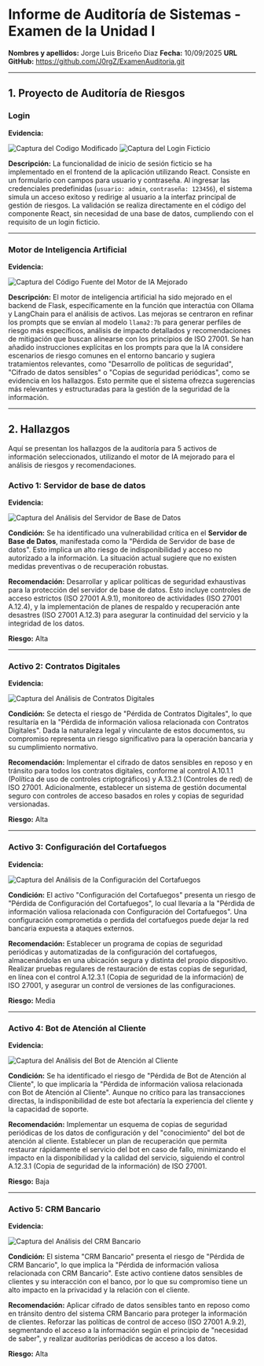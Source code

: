 # Informe de Auditoría de Sistemas - Examen de la Unidad I

**Nombres y apellidos:** Jorge Luis Briceño Diaz
**Fecha:** 10/09/2025
**URL GitHub:** https://github.com/J0rgZ/ExamenAuditoria.git

---

## 1. Proyecto de Auditoría de Riesgos

### Login

**Evidencia:**

![Captura del Codigo Modificado](./Imagenes/Login.png)
![Captura del Login Ficticio](./Imagenes/Login1.png)


**Descripción:**
La funcionalidad de inicio de sesión ficticio se ha implementado en el frontend de la aplicación utilizando React. Consiste en un formulario con campos para usuario y contraseña. Al ingresar las credenciales predefinidas (`usuario: admin`, `contraseña: 123456`), el sistema simula un acceso exitoso y redirige al usuario a la interfaz principal de gestión de riesgos. La validación se realiza directamente en el código del componente React, sin necesidad de una base de datos, cumpliendo con el requisito de un login ficticio.

---

### Motor de Inteligencia Artificial

**Evidencia:**

![Captura del Código Fuente del Motor de IA Mejorado](./Imagenes/Motor.png)


**Descripción:**
El motor de inteligencia artificial ha sido mejorado en el backend de Flask, específicamente en la función que interactúa con Ollama y LangChain para el análisis de activos. Las mejoras se centraron en refinar los prompts que se envían al modelo `llama2:7b` para generar perfiles de riesgo más específicos, análisis de impacto detallados y recomendaciones de mitigación que buscan alinearse con los principios de ISO 27001. Se han añadido instrucciones explícitas en los prompts para que la IA considere escenarios de riesgo comunes en el entorno bancario y sugiera tratamientos relevantes, como "Desarrollo de políticas de seguridad", "Cifrado de datos sensibles" o "Copias de seguridad periódicas", como se evidencia en los hallazgos. Esto permite que el sistema ofrezca sugerencias más relevantes y estructuradas para la gestión de la seguridad de la información.

---

## 2. Hallazgos

Aquí se presentan los hallazgos de la auditoría para 5 activos de información seleccionados, utilizando el motor de IA mejorado para el análisis de riesgos y recomendaciones.

### Activo 1: Servidor de base de datos

**Evidencia:**

![Captura del Análisis del Servidor de Base de Datos](./Imagenes/Activo1.png)


**Condición:**
Se ha identificado una vulnerabilidad crítica en el **Servidor de Base de Datos**, manifestada como la "Pérdida de Servidor de base de datos". Esto implica un alto riesgo de indisponibilidad y acceso no autorizado a la información. La situación actual sugiere que no existen medidas preventivas o de recuperación robustas.

**Recomendación:**
Desarrollar y aplicar políticas de seguridad exhaustivas para la protección del servidor de base de datos. Esto incluye controles de acceso estrictos (ISO 27001 A.9.1), monitoreo de actividades (ISO 27001 A.12.4), y la implementación de planes de respaldo y recuperación ante desastres (ISO 27001 A.12.3) para asegurar la continuidad del servicio y la integridad de los datos.

**Riesgo:** Alta

---

### Activo 2: Contratos Digitales

**Evidencia:**

![Captura del Análisis de Contratos Digitales](./Imagenes/Activo2.png)


**Condición:**
Se detecta el riesgo de "Pérdida de Contratos Digitales", lo que resultaría en la "Pérdida de información valiosa relacionada con Contratos Digitales". Dada la naturaleza legal y vinculante de estos documentos, su compromiso representa un riesgo significativo para la operación bancaria y su cumplimiento normativo.

**Recomendación:**
Implementar el cifrado de datos sensibles en reposo y en tránsito para todos los contratos digitales, conforme al control A.10.1.1 (Política de uso de controles criptográficos) y A.13.2.1 (Controles de red) de ISO 27001. Adicionalmente, establecer un sistema de gestión documental seguro con controles de acceso basados en roles y copias de seguridad versionadas.

**Riesgo:** Alta

---

### Activo 3: Configuración del Cortafuegos

**Evidencia:**

![Captura del Análisis de la Configuración del Cortafuegos](./Imagenes/Activo3.png)


**Condición:**
El activo "Configuración del Cortafuegos" presenta un riesgo de "Pérdida de Configuración del Cortafuegos", lo cual llevaría a la "Pérdida de información valiosa relacionada con Configuración del Cortafuegos". Una configuración comprometida o perdida del cortafuegos puede dejar la red bancaria expuesta a ataques externos.

**Recomendación:**
Establecer un programa de copias de seguridad periódicas y automatizadas de la configuración del cortafuegos, almacenándolas en una ubicación segura y distinta del propio dispositivo. Realizar pruebas regulares de restauración de estas copias de seguridad, en línea con el control A.12.3.1 (Copia de seguridad de la información) de ISO 27001, y asegurar un control de versiones de las configuraciones.

**Riesgo:** Media

---

### Activo 4: Bot de Atención al Cliente

**Evidencia:**

![Captura del Análisis del Bot de Atención al Cliente](./Imagenes/Activo4.png)


**Condición:**
Se ha identificado el riesgo de "Pérdida de Bot de Atención al Cliente", lo que implicaría la "Pérdida de información valiosa relacionada con Bot de Atención al Cliente". Aunque no crítico para las transacciones directas, la indisponibilidad de este bot afectaría la experiencia del cliente y la capacidad de soporte.

**Recomendación:**
Implementar un esquema de copias de seguridad periódicas de los datos de configuración y del "conocimiento" del bot de atención al cliente. Establecer un plan de recuperación que permita restaurar rápidamente el servicio del bot en caso de fallo, minimizando el impacto en la disponibilidad y la calidad del servicio, siguiendo el control A.12.3.1 (Copia de seguridad de la información) de ISO 27001.

**Riesgo:** Baja

---

### Activo 5: CRM Bancario

**Evidencia:**

![Captura del Análisis del CRM Bancario](./Imagenes/Activo5.png)


**Condición:**
El sistema "CRM Bancario" presenta el riesgo de "Pérdida de CRM Bancario", lo que implica la "Pérdida de información valiosa relacionada con CRM Bancario". Este activo contiene datos sensibles de clientes y su interacción con el banco, por lo que su compromiso tiene un alto impacto en la privacidad y la relación con el cliente.

**Recomendación:**
Aplicar cifrado de datos sensibles tanto en reposo como en tránsito dentro del sistema CRM Bancario para proteger la información de clientes. Reforzar las políticas de control de acceso (ISO 27001 A.9.2), segmentando el acceso a la información según el principio de "necesidad de saber", y realizar auditorías periódicas de acceso a los datos.

**Riesgo:** Alta